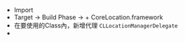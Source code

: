 * Import
 * Target -> Build Phase -> + CoreLocation.framework
 * 在要使用的Class內，新增代理 `CLLocationManagerDelegate`
 * 